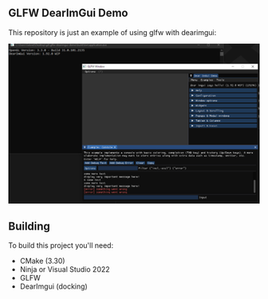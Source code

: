 ## GLFW DearImGui Demo

This repository is just an example of using glfw with dearimgui:

![preview](img/preview.png)

## Building

To build this project you'll need:

 - CMake (3.30)
 - Ninja or Visual Studio 2022
 - GLFW
 - DearImgui (docking)
